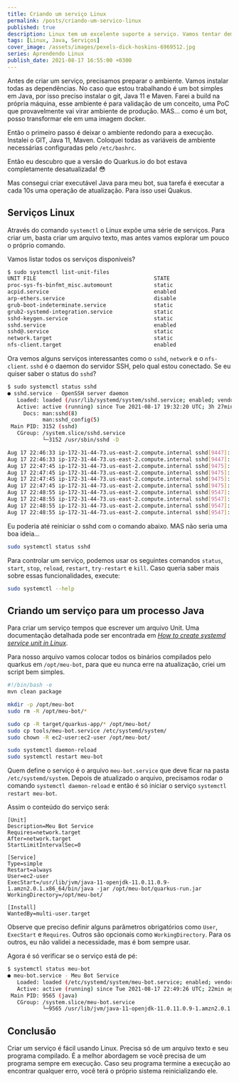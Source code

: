 ```yaml
---
title: Criando um serviço Linux
permalink: /posts/criando-um-servico-linux
published: true
description: Linux tem um excelente suporte a serviço. Vamos tentar demonstrar rapidamente como criar um serviço.
tags: [Linux, Java, Serviços]
cover_image: /assets/images/pexels-dick-hoskins-6969512.jpg
series: Aprendendo Linux
publish_date: 2021-08-17 16:55:00 +0300
---
```


Antes de criar um serviço, precisamos preparar o ambiente. Vamos instalar todas as dependências. No caso que estou trabalhando é um bot simples em Java, por isso preciso instalar o git, Java 11 e Maven. Farei a build na própria máquina, esse ambiente é para validação de um conceito, uma PoC que provavelmente vai virar ambiente de produção. MAS... como é um bot, posso transformar ele em uma imagem docker.

Então o primeiro passo é deixar o ambiente redondo para a execução. Instalei o GIT, Java 11, Maven. Coloquei todas as variáveis de ambiente necessárias configuradas pelo `/etc/bashrc`.

Então eu descubro que a versão do Quarkus.io do bot estava completamente desatualizada! 😳

Mas consegui criar executável Java para meu bot, sua tarefa é executar a cada 10s uma operação de atualização. Para isso usei Quakus.

## Serviços Linux

Através do comando `systemctl` o Linux expõe uma série de serviços. Para criar um, basta criar um arquivo texto, mas antes vamos explorar um pouco o próprio comando.

Vamos listar todos os serviços disponiveis?

```bash
$ sudo systemctl list-unit-files
UNIT FILE                                     STATE
proc-sys-fs-binfmt_misc.automount             static
acpid.service                                 enabled
arp-ethers.service                            disable
grub-boot-indeterminate.service               static
grub2-systemd-integration.service             static
sshd-keygen.service                           static
sshd.service                                  enabled
sshd@.service                                 static
network.target                                static
nfs-client.target                             enabled
```

Ora vemos alguns serviços interessantes como o `sshd`, `network` e o `nfs-client`. `sshd` é o daemon do servidor SSH, pelo qual estou conectado. Se eu quiser saber o status do `sshd`?

```bash
$ sudo systemctl status sshd
● sshd.service - OpenSSH server daemon
   Loaded: loaded (/usr/lib/systemd/system/sshd.service; enabled; vendor preset: enabled)
   Active: active (running) since Tue 2021-08-17 19:32:20 UTC; 3h 27min ago
     Docs: man:sshd(8)
           man:sshd_config(5)
 Main PID: 3152 (sshd)
   CGroup: /system.slice/sshd.service
           └─3152 /usr/sbin/sshd -D

Aug 17 22:46:33 ip-172-31-44-73.us-east-2.compute.internal sshd[9447]: Received disconnect from 134.122.63.163 port 34174:11: Normal Shutdown, Thank you for playing [preauth]
Aug 17 22:46:33 ip-172-31-44-73.us-east-2.compute.internal sshd[9447]: Disconnected from 134.122.63.163 port 34174 [preauth]
Aug 17 22:47:45 ip-172-31-44-73.us-east-2.compute.internal sshd[9475]: Invalid user user from 134.122.63.163 port 42936
Aug 17 22:47:45 ip-172-31-44-73.us-east-2.compute.internal sshd[9475]: input_userauth_request: invalid user user [preauth]
Aug 17 22:47:45 ip-172-31-44-73.us-east-2.compute.internal sshd[9475]: Received disconnect from 134.122.63.163 port 42936:11: Normal Shutdown, Thank you for playing [preauth]
Aug 17 22:47:45 ip-172-31-44-73.us-east-2.compute.internal sshd[9475]: Disconnected from 134.122.63.163 port 42936 [preauth]
Aug 17 22:48:55 ip-172-31-44-73.us-east-2.compute.internal sshd[9547]: Invalid user user from 134.122.63.163 port 51822
Aug 17 22:48:55 ip-172-31-44-73.us-east-2.compute.internal sshd[9547]: input_userauth_request: invalid user user [preauth]
Aug 17 22:48:55 ip-172-31-44-73.us-east-2.compute.internal sshd[9547]: Received disconnect from 134.122.63.163 port 51822:11: Normal Shutdown, Thank you for playing [preauth]
Aug 17 22:48:55 ip-172-31-44-73.us-east-2.compute.internal sshd[9547]: Disconnected from 134.122.63.163 port 51822 [preauth]
```

Eu poderia até reiniciar o sshd com o comando abaixo. MAS não seria uma boa ideia...

```bash
sudo systemctl status sshd
```

Para controlar um serviço, podemos usar os seguintes comandos `status`, `start`, `stop`, `reload`, `restart`, `try-restart` e `kill`. Caso queria saber mais sobre essas funcionalidades, execute: 

```bash
sudo systemctl --help
```

## Criando um serviço para um processo Java

Para criar um serviço tempos que escrever um arquivo Unit. Uma documentação detalhada pode ser encontrada em _[How to create systemd service unit in Linux](https://linuxconfig.org/how-to-create-systemd-service-unit-in-linux)_.

Para nosso arquivo vamos colocar todos os binários compilados pelo quarkus em `/opt/meu-bot`, para que eu nunca erre na atualização, criei um script bem simples.

```bash
#!/bin/bash -e
mvn clean package

mkdir -p /opt/meu-bot
sudo rm -R /opt/meu-bot/*

sudo cp -R target/quarkus-app/* /opt/meu-bot/
sudo cp tools/meu-bot.service /etc/systemd/system/
sudo chown -R ec2-user:ec2-user /opt/meu-bot/

sudo systemctl daemon-reload
sudo systemctl restart meu-bot
```

Quem define o serviço é o arquivo `meu-bot.service` que deve ficar na pasta `/etc/systemd/system`. Depois de atualizado o arquivo, precisamos rodar o comando `systemctl daemon-reload` e então é só iniciar o serviço `systemctl restart meu-bot`.


Assim o conteúdo do serviço será:

```
[Unit]
Description=Meu Bot Service
Requires=network.target
After=network.target
StartLimitIntervalSec=0

[Service]
Type=simple
Restart=always
User=ec2-user
ExecStart=/usr/lib/jvm/java-11-openjdk-11.0.11.0.9-1.amzn2.0.1.x86_64/bin/java -jar /opt/meu-bot/quarkus-run.jar
WorkingDirectory=/opt/meu-bot/

[Install]
WantedBy=multi-user.target
```

Observe que preciso definir alguns parâmetros obrigatórios como `User`, `ExecStart` e `Requires`. Outros são opcionais como `WorkingDirectory`. Para os outros, eu não validei a necessidade, mas é bom sempre usar.

Agora é só verificar se o serviço está de pé:

```bash
$ systemctl status meu-bot
● meu-bot.service - Meu Bot Service
   Loaded: loaded (/etc/systemd/system/meu-bot.service; enabled; vendor preset: disabled)
   Active: active (running) since Tue 2021-08-17 22:49:26 UTC; 22min ago
 Main PID: 9565 (java)
   CGroup: /system.slice/meu-bot.service
           └─9565 /usr/lib/jvm/java-11-openjdk-11.0.11.0.9-1.amzn2.0.1.x86_64/bin/java -jar /opt/meu-bot/quarkus-run.jar
```

## Conclusão

Criar um serviço é fácil usando Linux. Precisa só de um arquivo texto e seu programa compilado. É a melhor abordagem se você precisa de um programa sempre em execução. Caso seu programa termine a execução ao encontrar qualquer erro, você terá o próprio sistema reinicializando ele.